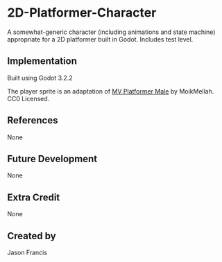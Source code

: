 # 2D-Platformer-Character

A somewhat-generic character (including animations and state machine) appropriate for a 2D platformer built in Godot. Includes test level.

## Implementation
Built using Godot 3.2.2

The player sprite is an adaptation of [MV Platformer Male](https://opengameart.org/content/mv-platformer-male-32x64) by MoikMellah. CC0 Licensed.

## References
None

## Future Development
None

## Extra Credit
None

## Created by 
Jason Francis